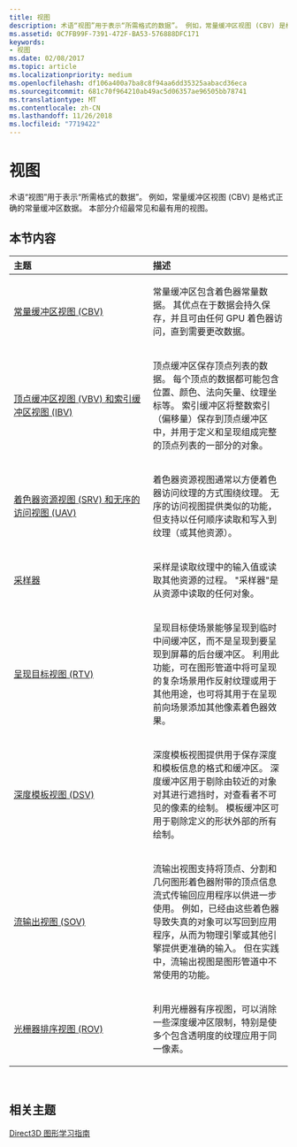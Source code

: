 ```yaml
---
title: 视图
description: 术语“视图”用于表示“所需格式的数据”。 例如，常量缓冲区视图 (CBV) 是格式正确的常量缓冲区数据。 本部分介绍最常见和最有用的视图。
ms.assetid: 0C7FB99F-7391-472F-BA53-576888DFC171
keywords:
- 视图
ms.date: 02/08/2017
ms.topic: article
ms.localizationpriority: medium
ms.openlocfilehash: df106a400a7ba8c8f94aa6dd35325aabacd36eca
ms.sourcegitcommit: 681c70f964210ab49ac5d06357ae96505bb78741
ms.translationtype: MT
ms.contentlocale: zh-CN
ms.lasthandoff: 11/26/2018
ms.locfileid: "7719422"
---
```

# <a name="views"></a>视图


术语“视图”用于表示“所需格式的数据”。 例如，常量缓冲区视图 (CBV) 是格式正确的常量缓冲区数据。 本部分介绍最常见和最有用的视图。

## <a name="span-idin-this-sectionspanin-this-section"></a><span id="in-this-section"></span>本节内容


<table>
<colgroup>
<col width="50%" />
<col width="50%" />
</colgroup>
<thead>
<tr class="header">
<th align="left">主题</th>
<th align="left">描述</th>
</tr>
</thead>
<tbody>
<tr class="odd">
<td align="left"><p><a href="constant-buffer-view--cbv-.md">常量缓冲区视图 (CBV)</a></p></td>
<td align="left"><p>常量缓冲区包含着色器常量数据。 其优点在于数据会持久保存，并且可由任何 GPU 着色器访问，直到需要更改数据。</p></td>
</tr>
<tr class="even">
<td align="left"><p><a href="vertex-buffer-view--vbv-.md">顶点缓冲区视图 (VBV) 和索引缓冲区视图 (IBV)</a></p></td>
<td align="left"><p>顶点缓冲区保存顶点列表的数据。 每个顶点的数据都可能包含位置、颜色、法向矢量、纹理坐标等。 索引缓冲区将整数索引（偏移量）保存到顶点缓冲区中，并用于定义和呈现组成完整的顶点列表的一部分的对象。</p></td>
</tr>
<tr class="odd">
<td align="left"><p><a href="shader-resource-view--srv-.md">着色器资源视图 (SRV) 和无序的访问视图 (UAV)</a></p></td>
<td align="left"><p>着色器资源视图通常以方便着色器访问纹理的方式围绕纹理。 无序的访问视图提供类似的功能，但支持以任何顺序读取和写入到纹理（或其他资源）。</p></td>
</tr>
<tr class="even">
<td align="left"><p><a href="sampler.md">采样器</a></p></td>
<td align="left"><p>采样是读取纹理中的输入值或读取其他资源的过程。 &quot;采样器&quot;是从资源中读取的任何对象。</p></td>
</tr>
<tr class="odd">
<td align="left"><p><a href="render-target-view--rtv-.md">呈现目标视图 (RTV)</a></p></td>
<td align="left"><p>呈现目标使场景能够呈现到临时中间缓冲区，而不是呈现到要呈现到屏幕的后台缓冲区。 利用此功能，可在图形管道中将可呈现的复杂场景用作反射纹理或用于其他用途，也可将其用于在呈现前向场景添加其他像素着色器效果。</p></td>
</tr>
<tr class="even">
<td align="left"><p><a href="depth-stencil-view--dsv-.md">深度模板视图 (DSV)</a></p></td>
<td align="left"><p>深度模板视图提供用于保存深度和模板信息的格式和缓冲区。 深度缓冲区用于剔除由较近的对象对其进行遮挡时，对查看者不可见的像素的绘制。 模板缓冲区可用于剔除定义的形状外部的所有绘制。</p></td>
</tr>
<tr class="odd">
<td align="left"><p><a href="stream-output-view--sov-.md">流输出视图 (SOV)</a></p></td>
<td align="left"><p>流输出视图支持将顶点、分割和几何图形着色器附带的顶点信息流式传输回应用程序以供进一步使用。 例如，已经由这些着色器导致失真的对象可以写回到应用程序，从而为物理引擎或其他引擎提供更准确的输入。 但在实践中，流输出视图是图形管道中不常使用的功能。</p></td>
</tr>
<tr class="even">
<td align="left"><p><a href="rasterizer-ordered-view--rov-.md">光栅器排序视图 (ROV)</a></p></td>
<td align="left"><p>利用光栅器有序视图，可以消除一些深度缓冲区限制，特别是使多个包含透明度的纹理应用于同一像素。</p></td>
</tr>
</tbody>
</table>

 

## <a name="span-idrelated-topicsspanrelated-topics"></a><span id="related-topics"></span>相关主题


[Direct3D 图形学习指南](index.md)

 

 




